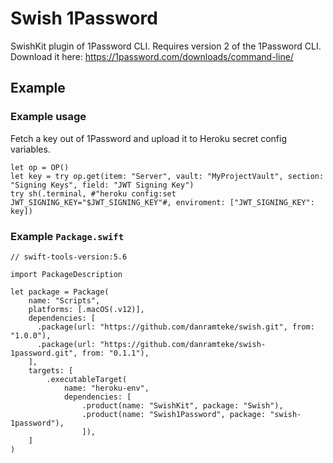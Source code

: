 # Swish 1Password
SwishKit plugin of 1Password CLI. Requires version 2 of the 1Password CLI. Download it here: https://1password.com/downloads/command-line/

## Example


### Example usage

Fetch a key out of 1Password and upload it to Heroku secret config variables.

    let op = OP()
    let key = try op.get(item: "Server", vault: "MyProjectVault", section: "Signing Keys", field: "JWT Signing Key")
    try sh(.terminal, #"heroku config:set JWT_SIGNING_KEY="$JWT_SIGNING_KEY"#, enviroment: ["JWT_SIGNING_KEY": key])

### Example `Package.swift`

    // swift-tools-version:5.6

    import PackageDescription

    let package = Package(
        name: "Scripts",
        platforms: [.macOS(.v12)],
        dependencies: [
          .package(url: "https://github.com/danramteke/swish.git", from: "1.0.0"),
          .package(url: "https://github.com/danramteke/swish-1password.git", from: "0.1.1"),
        ],
        targets: [
            .executableTarget(
                name: "heroku-env",
                dependencies: [
                    .product(name: "SwishKit", package: "Swish"),
                    .product(name: "Swish1Password", package: "swish-1password"),
                    ]),
        ]
    )

